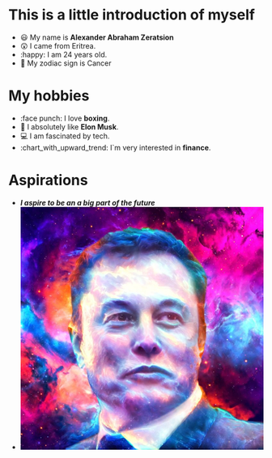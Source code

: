 # This is a little introduction of myself

- :smiley: My name is **Alexander Abraham Zeratsion**
- :astonished: I came from Eritrea.
- :happy: I am 24 years old.
- :birthday: My zodiac sign is Cancer

# My hobbies

- :face punch: I love **boxing**.
- :man: I absolutely like **Elon Musk**.
- :computer: I am fascinated by tech.
- :chart_with_upward_trend: I`m very interested in **finance**.

# Aspirations

- **_I aspire to be an a big part of the future_**
- ![A picture of Elon Musk](images/Elonmusk.jpeg)
